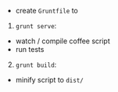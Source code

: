 - create `Gruntfile` to

1. `grunt serve`:
  - watch / compile coffee script
  - run tests

2. `grunt build`:
  - minify script to `dist/`
